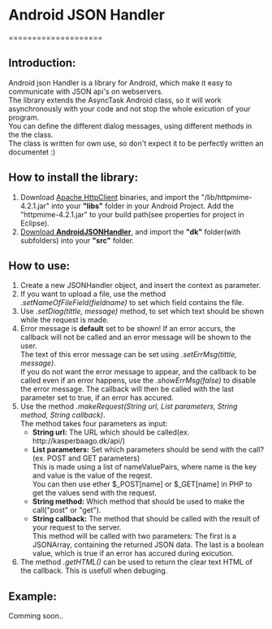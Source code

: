 <h1>Android JSON Handler</h1>
====================

<h2>Introduction:</h2>
<p>
Android json Handler is a library for Android, which make it easy to communicate with JSON api's on webservers.<br/>
The library extends the AsyncTask Android class, so it will work asynchronously with your code and not stop the whole exicution of your program.<br/>
You can define the different dialog messages, using different methods in the the class.<br/>
The class is written for own use, so don't expect it to be perfectly written an documentet :)
</p>

<h2>How to install the library:</h2>
<ol>
  <li>Download <a href='http://hc.apache.org/downloads.cgi' target='_blank'>Apache HttpClient</a> binaries, and import the "/lib/httpmime-4.2.1.jar" into your <b>"libs"</b> folder in your Android Project. Add the "httpmime-4.2.1.jar" to your build path(see properties for project in Eclipse).</li>
  <li><a href='https://github.com/kasperbaago/AndroidJSONHandler/zipball/master' target='_blank'>Download <b>AndroidJSONHandler</b></a>, and import the <b>"dk"</b> folder(with subfolders) into your <b>"src"</b> folder.</li>
</ol>

<h2>How to use:</h2>
<ol>
  <li>Create a new JSONHandler object, and insert the context as parameter.</li>
  <li>If you want to upload a file, use the method <i>.setNameOfFileField(fieldname)</i> to set which field contains the file.</li>
  <li>Use <i>.setDiag(tittle, message)</i> method, to set which text should be shown while the request is made.</li>
  <li>
    Error message is <b>default</b> set to be shown! If an error accurs, the callback will not be called and an error message will be shown to the user.<br/>
    The text of this error message can be set using <i>.setErrMsg(tittle, message)</i>.<br/>
    If you do not want the error message to appear, and the callback to be called even if an error happens, use the <i>.showErrMsg(false)</i> to disable the error message. 
    The callback will then be called with the last parameter set to true, if an error has accured.
  </li>
  <li>
    Use the method <i>.makeRequest(String url, List<nameValuePairs> parameters, String method, String callback)</i>. <br/>
    The method takes four parameters as input:
    <ul>
      <li><b>String url:</b> The URL which should be called(ex. http://kasperbaago.dk/api/)</li>
      <li>
        <b>List<nameValueParis> parameters:</b> Set which parameters should be send with the call?(ex. POST and GET parameters)<br/>
        This is made using a list of nameValuePairs, where name is the key and value is the value of the reqest.<br/>
        You can then use ether $_POST[name] or $_GET[name] in PHP to get the values send with the request.
      </li>
      <li>
        <b>String method:</b> Which method that should be used to make the call("post" or "get").
      </li>
      <li>
        <b>String callback:</b> The method that should be called with the result of your request to the server.<br/>
        This method will be called with two parameters: The first is a JSONArray, containing the returned JSON data. The last is a boolean value, which is true if an error has accured during exicution.
      </li>
    </ul>
  </li>
  <li>
    The method <i>.getHTML()</i> can be used to return the clear text HTML of the callback. This is usefull when debuging.
  </li>
</ol>


<h2>Example:</h2>
<p>Comming soon..</p>